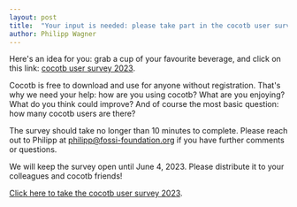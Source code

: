 ```yaml
---
layout: post
title:  "Your input is needed: please take part in the cocotb user survey"
author: Philipp Wagner
---
```


Here's an idea for you: grab a cup of your favourite beverage, and click on this link:
[cocotb user survey 2023](https://docs.google.com/forms/d/e/1FAIpQLScVleNw24McTAcSkY2g4T8lsuLJgIkbe4uZo0Rv6Efpl51GaA/viewform).

Cocotb is free to download and use for anyone without registration.
That's why we need your help: how are you using cocotb?
What are you enjoying?
What do you think could improve?
And of course the most basic question: how many cocotb users are there?

The survey should take no longer than 10 minutes to complete.
Please reach out to Philipp at philipp@fossi-foundation.org if you have further comments or questions.

We will keep the survey open until June 4, 2023.
Please distribute it to your colleagues and cocotb friends!


[Click here to take the cocotb user survey 2023](https://docs.google.com/forms/d/e/1FAIpQLScVleNw24McTAcSkY2g4T8lsuLJgIkbe4uZo0Rv6Efpl51GaA/viewform).
